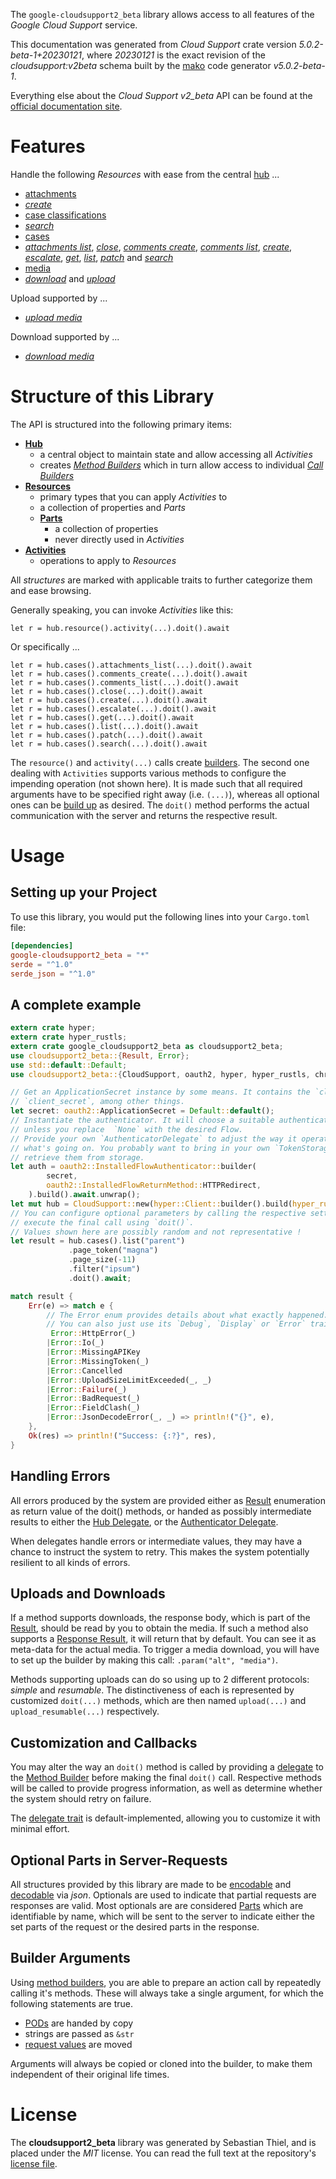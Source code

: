 <!---
DO NOT EDIT !
This file was generated automatically from 'src/generator/templates/api/README.md.mako'
DO NOT EDIT !
-->
The `google-cloudsupport2_beta` library allows access to all features of the *Google Cloud Support* service.

This documentation was generated from *Cloud Support* crate version *5.0.2-beta-1+20230121*, where *20230121* is the exact revision of the *cloudsupport:v2beta* schema built by the [mako](http://www.makotemplates.org/) code generator *v5.0.2-beta-1*.

Everything else about the *Cloud Support* *v2_beta* API can be found at the
[official documentation site](https://cloud.google.com/support/docs/apis).
# Features

Handle the following *Resources* with ease from the central [hub](https://docs.rs/google-cloudsupport2_beta/5.0.2-beta-1+20230121/google_cloudsupport2_beta/CloudSupport) ... 

* [attachments](https://docs.rs/google-cloudsupport2_beta/5.0.2-beta-1+20230121/google_cloudsupport2_beta/api::Attachment)
 * [*create*](https://docs.rs/google-cloudsupport2_beta/5.0.2-beta-1+20230121/google_cloudsupport2_beta/api::AttachmentCreateCall)
* [case classifications](https://docs.rs/google-cloudsupport2_beta/5.0.2-beta-1+20230121/google_cloudsupport2_beta/api::CaseClassification)
 * [*search*](https://docs.rs/google-cloudsupport2_beta/5.0.2-beta-1+20230121/google_cloudsupport2_beta/api::CaseClassificationSearchCall)
* [cases](https://docs.rs/google-cloudsupport2_beta/5.0.2-beta-1+20230121/google_cloudsupport2_beta/api::Case)
 * [*attachments list*](https://docs.rs/google-cloudsupport2_beta/5.0.2-beta-1+20230121/google_cloudsupport2_beta/api::CaseAttachmentListCall), [*close*](https://docs.rs/google-cloudsupport2_beta/5.0.2-beta-1+20230121/google_cloudsupport2_beta/api::CaseCloseCall), [*comments create*](https://docs.rs/google-cloudsupport2_beta/5.0.2-beta-1+20230121/google_cloudsupport2_beta/api::CaseCommentCreateCall), [*comments list*](https://docs.rs/google-cloudsupport2_beta/5.0.2-beta-1+20230121/google_cloudsupport2_beta/api::CaseCommentListCall), [*create*](https://docs.rs/google-cloudsupport2_beta/5.0.2-beta-1+20230121/google_cloudsupport2_beta/api::CaseCreateCall), [*escalate*](https://docs.rs/google-cloudsupport2_beta/5.0.2-beta-1+20230121/google_cloudsupport2_beta/api::CaseEscalateCall), [*get*](https://docs.rs/google-cloudsupport2_beta/5.0.2-beta-1+20230121/google_cloudsupport2_beta/api::CaseGetCall), [*list*](https://docs.rs/google-cloudsupport2_beta/5.0.2-beta-1+20230121/google_cloudsupport2_beta/api::CaseListCall), [*patch*](https://docs.rs/google-cloudsupport2_beta/5.0.2-beta-1+20230121/google_cloudsupport2_beta/api::CasePatchCall) and [*search*](https://docs.rs/google-cloudsupport2_beta/5.0.2-beta-1+20230121/google_cloudsupport2_beta/api::CaseSearchCall)
* [media](https://docs.rs/google-cloudsupport2_beta/5.0.2-beta-1+20230121/google_cloudsupport2_beta/api::Media)
 * [*download*](https://docs.rs/google-cloudsupport2_beta/5.0.2-beta-1+20230121/google_cloudsupport2_beta/api::MediaDownloadCall) and [*upload*](https://docs.rs/google-cloudsupport2_beta/5.0.2-beta-1+20230121/google_cloudsupport2_beta/api::MediaUploadCall)


Upload supported by ...

* [*upload media*](https://docs.rs/google-cloudsupport2_beta/5.0.2-beta-1+20230121/google_cloudsupport2_beta/api::MediaUploadCall)

Download supported by ...

* [*download media*](https://docs.rs/google-cloudsupport2_beta/5.0.2-beta-1+20230121/google_cloudsupport2_beta/api::MediaDownloadCall)



# Structure of this Library

The API is structured into the following primary items:

* **[Hub](https://docs.rs/google-cloudsupport2_beta/5.0.2-beta-1+20230121/google_cloudsupport2_beta/CloudSupport)**
    * a central object to maintain state and allow accessing all *Activities*
    * creates [*Method Builders*](https://docs.rs/google-cloudsupport2_beta/5.0.2-beta-1+20230121/google_cloudsupport2_beta/client::MethodsBuilder) which in turn
      allow access to individual [*Call Builders*](https://docs.rs/google-cloudsupport2_beta/5.0.2-beta-1+20230121/google_cloudsupport2_beta/client::CallBuilder)
* **[Resources](https://docs.rs/google-cloudsupport2_beta/5.0.2-beta-1+20230121/google_cloudsupport2_beta/client::Resource)**
    * primary types that you can apply *Activities* to
    * a collection of properties and *Parts*
    * **[Parts](https://docs.rs/google-cloudsupport2_beta/5.0.2-beta-1+20230121/google_cloudsupport2_beta/client::Part)**
        * a collection of properties
        * never directly used in *Activities*
* **[Activities](https://docs.rs/google-cloudsupport2_beta/5.0.2-beta-1+20230121/google_cloudsupport2_beta/client::CallBuilder)**
    * operations to apply to *Resources*

All *structures* are marked with applicable traits to further categorize them and ease browsing.

Generally speaking, you can invoke *Activities* like this:

```Rust,ignore
let r = hub.resource().activity(...).doit().await
```

Or specifically ...

```ignore
let r = hub.cases().attachments_list(...).doit().await
let r = hub.cases().comments_create(...).doit().await
let r = hub.cases().comments_list(...).doit().await
let r = hub.cases().close(...).doit().await
let r = hub.cases().create(...).doit().await
let r = hub.cases().escalate(...).doit().await
let r = hub.cases().get(...).doit().await
let r = hub.cases().list(...).doit().await
let r = hub.cases().patch(...).doit().await
let r = hub.cases().search(...).doit().await
```

The `resource()` and `activity(...)` calls create [builders][builder-pattern]. The second one dealing with `Activities` 
supports various methods to configure the impending operation (not shown here). It is made such that all required arguments have to be 
specified right away (i.e. `(...)`), whereas all optional ones can be [build up][builder-pattern] as desired.
The `doit()` method performs the actual communication with the server and returns the respective result.

# Usage

## Setting up your Project

To use this library, you would put the following lines into your `Cargo.toml` file:

```toml
[dependencies]
google-cloudsupport2_beta = "*"
serde = "^1.0"
serde_json = "^1.0"
```

## A complete example

```Rust
extern crate hyper;
extern crate hyper_rustls;
extern crate google_cloudsupport2_beta as cloudsupport2_beta;
use cloudsupport2_beta::{Result, Error};
use std::default::Default;
use cloudsupport2_beta::{CloudSupport, oauth2, hyper, hyper_rustls, chrono, FieldMask};

// Get an ApplicationSecret instance by some means. It contains the `client_id` and 
// `client_secret`, among other things.
let secret: oauth2::ApplicationSecret = Default::default();
// Instantiate the authenticator. It will choose a suitable authentication flow for you, 
// unless you replace  `None` with the desired Flow.
// Provide your own `AuthenticatorDelegate` to adjust the way it operates and get feedback about 
// what's going on. You probably want to bring in your own `TokenStorage` to persist tokens and
// retrieve them from storage.
let auth = oauth2::InstalledFlowAuthenticator::builder(
        secret,
        oauth2::InstalledFlowReturnMethod::HTTPRedirect,
    ).build().await.unwrap();
let mut hub = CloudSupport::new(hyper::Client::builder().build(hyper_rustls::HttpsConnectorBuilder::new().with_native_roots().https_or_http().enable_http1().enable_http2().build()), auth);
// You can configure optional parameters by calling the respective setters at will, and
// execute the final call using `doit()`.
// Values shown here are possibly random and not representative !
let result = hub.cases().list("parent")
             .page_token("magna")
             .page_size(-11)
             .filter("ipsum")
             .doit().await;

match result {
    Err(e) => match e {
        // The Error enum provides details about what exactly happened.
        // You can also just use its `Debug`, `Display` or `Error` traits
         Error::HttpError(_)
        |Error::Io(_)
        |Error::MissingAPIKey
        |Error::MissingToken(_)
        |Error::Cancelled
        |Error::UploadSizeLimitExceeded(_, _)
        |Error::Failure(_)
        |Error::BadRequest(_)
        |Error::FieldClash(_)
        |Error::JsonDecodeError(_, _) => println!("{}", e),
    },
    Ok(res) => println!("Success: {:?}", res),
}

```
## Handling Errors

All errors produced by the system are provided either as [Result](https://docs.rs/google-cloudsupport2_beta/5.0.2-beta-1+20230121/google_cloudsupport2_beta/client::Result) enumeration as return value of
the doit() methods, or handed as possibly intermediate results to either the 
[Hub Delegate](https://docs.rs/google-cloudsupport2_beta/5.0.2-beta-1+20230121/google_cloudsupport2_beta/client::Delegate), or the [Authenticator Delegate](https://docs.rs/yup-oauth2/*/yup_oauth2/trait.AuthenticatorDelegate.html).

When delegates handle errors or intermediate values, they may have a chance to instruct the system to retry. This 
makes the system potentially resilient to all kinds of errors.

## Uploads and Downloads
If a method supports downloads, the response body, which is part of the [Result](https://docs.rs/google-cloudsupport2_beta/5.0.2-beta-1+20230121/google_cloudsupport2_beta/client::Result), should be
read by you to obtain the media.
If such a method also supports a [Response Result](https://docs.rs/google-cloudsupport2_beta/5.0.2-beta-1+20230121/google_cloudsupport2_beta/client::ResponseResult), it will return that by default.
You can see it as meta-data for the actual media. To trigger a media download, you will have to set up the builder by making
this call: `.param("alt", "media")`.

Methods supporting uploads can do so using up to 2 different protocols: 
*simple* and *resumable*. The distinctiveness of each is represented by customized 
`doit(...)` methods, which are then named `upload(...)` and `upload_resumable(...)` respectively.

## Customization and Callbacks

You may alter the way an `doit()` method is called by providing a [delegate](https://docs.rs/google-cloudsupport2_beta/5.0.2-beta-1+20230121/google_cloudsupport2_beta/client::Delegate) to the 
[Method Builder](https://docs.rs/google-cloudsupport2_beta/5.0.2-beta-1+20230121/google_cloudsupport2_beta/client::CallBuilder) before making the final `doit()` call. 
Respective methods will be called to provide progress information, as well as determine whether the system should 
retry on failure.

The [delegate trait](https://docs.rs/google-cloudsupport2_beta/5.0.2-beta-1+20230121/google_cloudsupport2_beta/client::Delegate) is default-implemented, allowing you to customize it with minimal effort.

## Optional Parts in Server-Requests

All structures provided by this library are made to be [encodable](https://docs.rs/google-cloudsupport2_beta/5.0.2-beta-1+20230121/google_cloudsupport2_beta/client::RequestValue) and 
[decodable](https://docs.rs/google-cloudsupport2_beta/5.0.2-beta-1+20230121/google_cloudsupport2_beta/client::ResponseResult) via *json*. Optionals are used to indicate that partial requests are responses 
are valid.
Most optionals are are considered [Parts](https://docs.rs/google-cloudsupport2_beta/5.0.2-beta-1+20230121/google_cloudsupport2_beta/client::Part) which are identifiable by name, which will be sent to 
the server to indicate either the set parts of the request or the desired parts in the response.

## Builder Arguments

Using [method builders](https://docs.rs/google-cloudsupport2_beta/5.0.2-beta-1+20230121/google_cloudsupport2_beta/client::CallBuilder), you are able to prepare an action call by repeatedly calling it's methods.
These will always take a single argument, for which the following statements are true.

* [PODs][wiki-pod] are handed by copy
* strings are passed as `&str`
* [request values](https://docs.rs/google-cloudsupport2_beta/5.0.2-beta-1+20230121/google_cloudsupport2_beta/client::RequestValue) are moved

Arguments will always be copied or cloned into the builder, to make them independent of their original life times.

[wiki-pod]: http://en.wikipedia.org/wiki/Plain_old_data_structure
[builder-pattern]: http://en.wikipedia.org/wiki/Builder_pattern
[google-go-api]: https://github.com/google/google-api-go-client

# License
The **cloudsupport2_beta** library was generated by Sebastian Thiel, and is placed 
under the *MIT* license.
You can read the full text at the repository's [license file][repo-license].

[repo-license]: https://github.com/Byron/google-apis-rsblob/main/LICENSE.md

